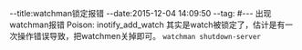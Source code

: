 --title:watchman锁定报错
--date:2015-12-04 14:09:50
--tag:
#---
出现watchman报错
Poison: inotify_add_watch
其实是watch被锁定了，估计是有一次操作错误导致，把watchmen关掉即可。
`watchman shutdown-server`
